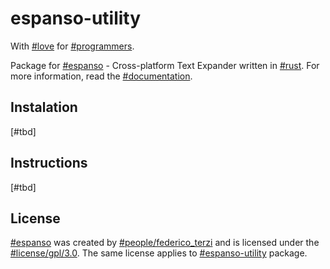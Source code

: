 # espanso-utility
With [#love](https://en.wikipedia.org/wiki/Love) for [#programmers](https://en.wikipedia.org/wiki/Programmer).

Package for [#espanso](https://espanso.org/) - Cross-platform Text Expander written in [#rust](https://www.rust-lang.org/). For more information, read the [#documentation](https://espanso.org/docs/).

## Instalation

[#tbd]

## Instructions

[#tbd]

## License

[#espanso](https://espanso.org/) was created by [#people/federico_terzi](http://federicoterzi.com/) and is licensed under the [#license/gpl/3.0](https://github.com/federico-terzi/espanso/blob/master/LICENSE). The same license applies to [#espanso-utility](https://github.com/pietrzak-pro/espanso-utility) package.
